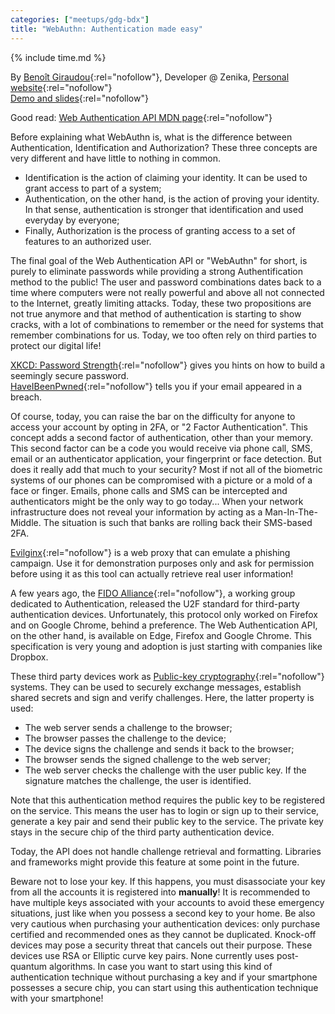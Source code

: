 ```yaml
---
categories: ["meetups/gdg-bdx"]
title: "WebAuthn: Authentication made easy"
---
```


{% include time.md %}

By [Benoît Giraudou](https://twitter.com/joowgir){:rel="nofollow"}, Developer @ Zenika, [Personal website](http://joow.github.io/){:rel="nofollow"}  
[Demo and slides](https://github.com/joow/webauthn-demo){:rel="nofollow"}

Good read: [Web Authentication API MDN page](https://developer.mozilla.org/en-US/docs/Web/API/Web_Authentication_API){:rel="nofollow"}

Before explaining what WebAuthn is, what is the difference between Authentication, Identification and Authorization?
These three concepts are very different and have little to nothing in common.
- Identification is the action of claiming your identity. It can be used to grant access to part of a system;
- Authentication, on the other hand, is the action of proving your identity. In that sense, authentication is stronger
  that identification and used everyday by everyone;
- Finally, Authorization is the process of granting access to a set of features to an authorized user.

The final goal of the Web Authentication API or "WebAuthn" for short, is purely to eliminate passwords while providing a
strong Authentification method to the public! The user and password combinations dates back to a time where computers
were not really powerful and above all not connected to the Internet, greatly limiting attacks. Today, these two
propositions are not true anymore and that method of authentication is starting to show cracks, with a lot of
combinations to remember or the need for systems that remember combinations for us. Today, we too often rely on third
parties to protect our digital life!

[XKCD: Password Strength](https://www.xkcd.com/936/){:rel="nofollow"} gives you hints on how to build a seemingly secure
password.  
[HaveIBeenPwned](https://haveibeenpwned.com/){:rel="nofollow"} tells you if your email appeared in a breach.  

Of course, today, you can raise the bar on the difficulty for anyone to access your account by opting in 2FA, or "2
Factor Authentication". This concept adds a second factor of authentication, other than your memory. This second factor
can be a code you would receive via phone call, SMS, email or an authenticator application, your fingerprint or face
detection. But does it really add that much to your security? Most if not all of the biometric systems of our phones can
be compromised with a picture or a mold of a face or finger. Emails, phone calls and SMS can be intercepted and
authenticators might be the only way to go today... When your network infrastructure does not reveal your information by
acting as a Man-In-The-Middle. The situation is such that banks are rolling back their SMS-based 2FA.

[Evilginx](https://breakdev.org/evilginx-advanced-phishing-with-two-factor-authentication-bypass/){:rel="nofollow"} is a
web proxy that can emulate a phishing campaign. Use it for demonstration purposes only and ask for permission before
using it as this tool can actually retrieve real user information!

A few years ago, the [FIDO Alliance](https://fidoalliance.org/){:rel="nofollow"}, a working group dedicated to
Authentication, released the U2F standard for third-party authentication devices. Unfortunately, this protocol only
worked on Firefox and on Google Chrome, behind a preference. The Web Authentication API, on the other hand, is available
on Edge, Firefox and Google Chrome. This specification is very young and adoption is just starting with companies like
Dropbox.

These third party devices work as [Public-key cryptography](https://en.wikipedia.org/wiki/Public-key_cryptography){:rel="nofollow"}
systems. They can be used to securely exchange messages, establish shared secrets and sign and verify challenges. Here,
the latter property is used:
- The web server sends a challenge to the browser;
- The browser passes the challenge to the device;
- The device signs the challenge and sends it back to the browser;
- The browser sends the signed challenge to the web server;
- The web server checks the challenge with the user public key. If the signature matches the challenge, the user is
  identified.

Note that this authentication method requires the public key to be registered on the service. This means the user has to
login or sign up to their service, generate a key pair and send their public key to the service. The private key stays
in the secure chip of the third party authentication device.

Today, the API does not handle challenge retrieval and formatting. Libraries and frameworks might provide this feature
at some point in the future.

Beware not to lose your key. If this happens, you must disassociate your key from all the accounts it is registered into
**manually**! It is recommended to have multiple keys associated with your accounts to avoid these emergency situations,
just like when you possess a second key to your home. Be also very cautious when purchasing your authentication devices:
only purchase certified and recommended ones as they cannot be duplicated. Knock-off devices may pose a security threat
that cancels out their purpose. These devices use RSA or Elliptic curve key pairs. None currently uses post-quantum
algorithms. In case you want to start using this kind of authentication technique without purchasing a key and if your
smartphone possesses a secure chip, you can start using this authentication technique with your smartphone!
